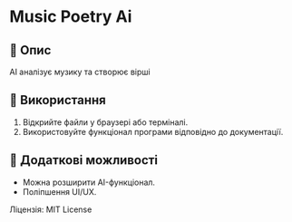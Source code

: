 # Music Poetry Ai

## 📌 Опис
AI аналізує музику та створює вірші

## 🚀 Використання
1. Відкрийте файли у браузері або терміналі.
2. Використовуйте функціонал програми відповідно до документації.

## 🔧 Додаткові можливості
- Можна розширити AI-функціонал.
- Поліпшення UI/UX.

Ліцензія: MIT License
